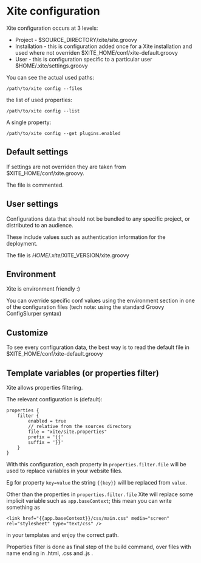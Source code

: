 
Xite configuration
==================

Xite configuration occurs at 3 levels:

  * Project - $SOURCE_DIRECTORY/xite/site.groovy
  * Installation - this is configuration added once for a Xite installation 
    and used where not overriden $XITE_HOME/conf/xite-default.groovy
  * User - this is configuration specific to a particular user
    $HOME/.xite/settings.groovy

You can see the actual used paths:

    /path/to/xite config --files

the list of used properties:

    /path/to/xite config --list
    
A single property:

    /path/to/xite config --get plugins.enabled


Default settings
----------------

If settings are not overriden they are taken from $XITE_HOME/conf/xite.groovy.

The file is commented.
    

User settings
-------------

Configurations data that should not be bundled to any specific project, or 
distributed to an audience.

These include values such as authentication information for the deployment.

The file is $HOME/.xite/$XITE_VERSION/xite.groovy


Environment
----------

Xite is environment friendly :)

You can override specific conf values using the environment section in one of the
configuration files (tech note: using the standard Groovy ConfigSlurper syntax)

Customize
---------

To see every configuration data, the best way is to read the default file in $XITE_HOME/conf/xite-default.groovy

Template variables (or properties filter)
-----------------------------------------

Xite allows properties filtering.

The relevant configuration is (default):


    properties {
        filter {
            enabled = true
            // relative from the sources directory
            file = "xite/site.properties"
            prefix = '{{'
            suffix = '}}'
        }
    }

With this configuration, each property in `properties.filter.file` will be used to replace variables in your website files.

Eg for property `key=value` the string `{{key}}` will be replaced from `value`.

Other than the properties in `properties.filter.file` Xite will replace some implicit variable such as `app.baseContext`;
this mean you can write something as

    <link href="{{app.baseContext}}/css/main.css" media="screen" rel="stylesheet" type="text/css" />
    
in your templates and enjoy the correct path.

Properties filter is done as final step of the build command, over files with name ending in .html, .css and .js .

